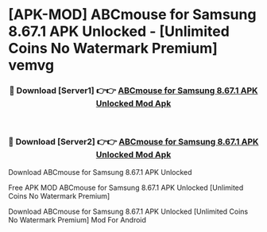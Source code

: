 # [APK-MOD] ABCmouse for Samsung 8.67.1 APK Unlocked - [Unlimited Coins No Watermark Premium] vemvg



<div align="center">
<h3>🔴 Download [Server1] 👉👉 <a href="https://momento.my/?title=ABCmouse_for_Samsung_8.67.1_APK_Unlocked">ABCmouse for Samsung 8.67.1 APK Unlocked Mod Apk</a></h3><br>

<h3>🔴 Download [Server2] 👉👉 <a href="https://momento.my/?title=ABCmouse_for_Samsung_8.67.1_APK_Unlocked">ABCmouse for Samsung 8.67.1 APK Unlocked Mod Apk</a></h3>
</div>



Download ABCmouse for Samsung 8.67.1 APK Unlocked 

Free APK MOD ABCmouse for Samsung 8.67.1 APK Unlocked [Unlimited Coins No Watermark Premium]

Download ABCmouse for Samsung 8.67.1 APK Unlocked [Unlimited Coins No Watermark Premium] Mod For Android

